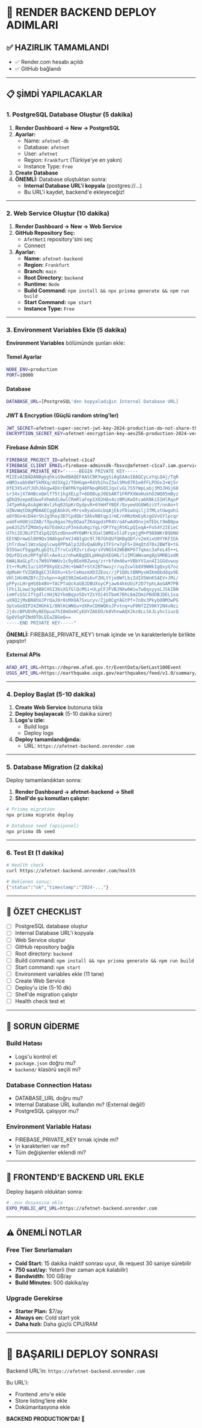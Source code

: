 # 🚀 RENDER BACKEND DEPLOY ADIMLARI

## ✅ HAZIRLIK TAMAMLANDI
- ✅ Render.com hesabı açıldı
- ✅ GitHub bağlandı

---

## 📋 ŞİMDİ YAPILACAKLAR

### 1. PostgreSQL Database Oluştur (5 dakika)

1. **Render Dashboard → New → PostgreSQL**
2. **Ayarlar:**
   - Name: `afetnet-db`
   - Database: `afetnet`
   - User: `afetnet`
   - Region: `Frankfurt` (Türkiye'ye en yakın)
   - Instance Type: `Free`
3. **Create Database**
4. **ÖNEMLİ:** Database oluştuktan sonra:
   - **Internal Database URL'i kopyala** (postgres://...)
   - Bu URL'i kaydet, backend'e ekleyeceğiz!

---

### 2. Web Service Oluştur (10 dakika)

1. **Render Dashboard → New → Web Service**
2. **GitHub Repository Seç:**
   - `AfetNet1` repository'sini seç
   - Connect
3. **Ayarlar:**
   - **Name:** `afetnet-backend`
   - **Region:** `Frankfurt`
   - **Branch:** `main`
   - **Root Directory:** `backend`
   - **Runtime:** `Node`
   - **Build Command:** `npm install && npx prisma generate && npm run build`
   - **Start Command:** `npm start`
   - **Instance Type:** `Free`

---

### 3. Environment Variables Ekle (5 dakika)

**Environment Variables** bölümünde şunları ekle:

#### Temel Ayarlar
```bash
NODE_ENV=production
PORT=10000
```

#### Database
```bash
DATABASE_URL=[PostgreSQL'den kopyaladığın Internal Database URL]
```

#### JWT & Encryption (Güçlü random string'ler)
```bash
JWT_SECRET=afetnet-super-secret-jwt-key-2024-production-do-not-share-this-key-ever
ENCRYPTION_SECRET_KEY=afetnet-encryption-key-aes256-production-2024-very-strong-key
```

#### Firebase Admin SDK
```bash
FIREBASE_PROJECT_ID=afetnet-c1ca7
FIREBASE_CLIENT_EMAIL=firebase-adminsdk-fbsvc@afetnet-c1ca7.iam.gserviceaccount.com
FIREBASE_PRIVATE_KEY="-----BEGIN PRIVATE KEY-----
MIIEvAIBADANBgkqhkiG9w0BAQEFAASCBKYwggSiAgEAAoIBAQCyLxYqLQ4j/TqR
eNM3xabb0Wf5kMXq/dd3Xg2/TOHGqm+R4Vb1hvZ3alSMn07R1e0fFLPOGx3+Wj5r
OfE3XSvUYJUhJ6kgw4DXrEWFMkYg40FNoqRG0IJqxCvGL7S5YWpLabj3M3JHGj68
sr34xjX7AHBcoQmlf75t1kgXELp7+6DO8upJ0EbART1FRPXXWaHukhO2WQ05mByz
qDkQ9zepmEUwuFdhm6dL6wlCRmRlaFep1X02H8x4zzBMiKwOtca6KNki51HlRqoP
J4TpmhAyAsAgWcWvlzhq02GpKrOydpvR+6YmHfYBQF/8xyeeUGUW6ziVf/nnAo+t
UZNvWqtDAgMBAAECggEAGkVL+Mrsx0yaGoGcbqAjEkzFDiwUqilj37MLxtUwgoh1
a6Y0Gn4cD44rShJg3hoy3D7CpdQkr3AhvNBtqpJ/mE/nHNzKmEyKzgGVvGYlpcqr
waUFoHU0jUZAB/fXpu9gax76yOOaaTZK4qpdzPR4V/oAFwAdOnvjmTEbLt9mB0pa
peA3SZSfZMdmSy4U7EdmXzzP3nkdu0qiYgLrOP7YqjRtKLpQIeqA+Fo54Y2IEieC
U7hi2OJNiPZTd1pQ2Q5zdOnexMY6WMrk3UalSWRExSldFzymjgM+P988WKrB9bNU
EEtNDrmwGl009Qv1NAhgeFmVJ4BIgUc9l7B7GhQUfQKBgQDf/v2mXixU0YYKFIGk
jhTrduwl1WzxGpglcwq4PPbAlp32OvQaAURy1TFSrw7gF5+IHqQtd70x2BWf8+tG
035GwcF5ggpRLgbItLITrvCu1RZvridvqrsVVNG542WbBKP677qkec3aFeL45++L
DQzFD1xkzRPfgF0l+Ae4iz/nhwKBgQDLpHHqhXEGH6/lzIMlWWvamg8pSMRB1odR
6WALNaGLpT/s7W9UYWWUv1c9y0EeH8Zwoq/zrrkfdm46w+VBbYV1an4I1GGdvwuy
It+rRuMiIu/iX5P8XyGEs2Hc+bWAT+StX2BTmwujr/uyZcwlb8X9WWkIgQxyG7oz
dpMoHrfVZQKBgEC3lKOXu+k5rCeHazmXD3ZEos//jP1QOLtBNMysWIKmQbddqx9E
VHl1HU4NZBfc22vhpn+4g8I982mGeOi6vFZHLtYje0WfLbiZdIX5WnK5AEV+JMi/
pFPycLHrgHS8b4BV+TACPTaQckaGBJDBUXoyCPjaw64kkUUiF2D7YphLAoGAM7PB
lFhi1Lowz3g4B8CHSI36sXGfGlQcMSi+ULpCFJFVBJNXw6Wiw7w8qxyyoLJSkIBN
ieHfcGSCIftgdlcXHjN2YkmBqyo5DvYZsYOi4STboK7BhL6mZOmiPBdOBJDEL1xa
uX9Q2jMxBR8hUJPrQaJ0r0sMXOA7Sxucyv/Zjp0CgYAGtPf+7nOx3PkybO0M3wPG
3ptoGoOIP24ZHGhk1/8NlHiWNGu+UXRxCD6WQKsJFvtnq+uF0NfZZV0KY2N4vNzi
JjdccBPUDVRy8EOpua7hI0mOxHCyEOYZAEDO/k8VhnwAQXJkz8LLSkJLyhcIiucQ
Gp0VSqPZNd0TDLEEaZ8GeQ==
-----END PRIVATE KEY-----"
```

**ÖNEMLİ:** FIREBASE_PRIVATE_KEY'i tırnak içinde ve \n karakterleriyle birlikte yapıştır!

#### External APIs
```bash
AFAD_API_URL=https://deprem.afad.gov.tr/EventData/GetLast100Event
USGS_API_URL=https://earthquake.usgs.gov/earthquakes/feed/v1.0/summary/all_day.geojson
```

---

### 4. Deploy Başlat (5-10 dakika)

1. **Create Web Service** butonuna tıkla
2. **Deploy başlayacak** (5-10 dakika sürer)
3. **Logs'u izle:**
   - Build logs
   - Deploy logs
4. **Deploy tamamlandığında:**
   - URL: `https://afetnet-backend.onrender.com`

---

### 5. Database Migration (2 dakika)

Deploy tamamlandıktan sonra:

1. **Render Dashboard → afetnet-backend → Shell**
2. **Shell'de şu komutları çalıştır:**

```bash
# Prisma migration
npx prisma migrate deploy

# Database seed (opsiyonel)
npx prisma db seed
```

---

### 6. Test Et (1 dakika)

```bash
# Health check
curl https://afetnet-backend.onrender.com/health

# Beklenen sonuç:
{"status":"ok","timestamp":"2024-..."}
```

---

## 🎯 ÖZET CHECKLIST

- [ ] PostgreSQL database oluştur
- [ ] Internal Database URL'i kopyala
- [ ] Web Service oluştur
- [ ] GitHub repository bağla
- [ ] Root directory: `backend`
- [ ] Build command: `npm install && npx prisma generate && npm run build`
- [ ] Start command: `npm start`
- [ ] Environment variables ekle (11 tane)
- [ ] Create Web Service
- [ ] Deploy'u izle (5-10 dk)
- [ ] Shell'de migration çalıştır
- [ ] Health check test et

---

## 🔧 SORUN GİDERME

### Build Hatası
- Logs'u kontrol et
- `package.json` doğru mu?
- `backend/` klasörü seçili mi?

### Database Connection Hatası
- DATABASE_URL doğru mu?
- Internal Database URL kullandın mı? (External değil!)
- PostgreSQL çalışıyor mu?

### Environment Variable Hatası
- FIREBASE_PRIVATE_KEY tırnak içinde mi?
- \n karakterleri var mı?
- Tüm değişkenler eklendi mi?

---

## 📱 FRONTEND'E BACKEND URL EKLE

Deploy başarılı olduktan sonra:

```bash
# .env dosyasına ekle
EXPO_PUBLIC_API_URL=https://afetnet-backend.onrender.com
```

---

## ⚠️ ÖNEMLİ NOTLAR

### Free Tier Sınırlamaları
- **Cold Start:** 15 dakika inaktif sonrası uyur, ilk request 30 saniye sürebilir
- **750 saat/ay:** Yeterli (her zaman açık kalabilir)
- **Bandwidth:** 100 GB/ay
- **Build Minutes:** 500 dakika/ay

### Upgrade Gerekirse
- **Starter Plan:** $7/ay
- **Always on:** Cold start yok
- **Daha hızlı:** Daha güçlü CPU/RAM

---

# 🚀 BAŞARILI DEPLOY SONRASI

Backend URL'in: `https://afetnet-backend.onrender.com`

Bu URL'i:
- Frontend .env'e ekle
- Store listing'lere ekle
- Dokümantasyona ekle

**BACKEND PRODUCTION'DA! 🎉**
